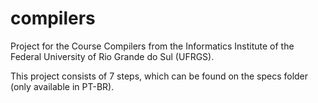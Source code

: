 # compilers

Project for the Course Compilers from the Informatics Institute of the Federal University of Rio Grande do Sul (UFRGS).

This project consists of 7 steps, which can be found on the specs folder (only available in PT-BR).
